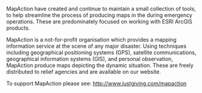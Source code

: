 MapAction have created and continue to maintain a small collection of tools, to help streamline the process of producing maps in the during emergency operations. These are predominately focused on working with ESRI ArcGIS products.

MapAction is a not-for-profit organisation which provides a mapping information service at the scene of any major disaster. Using techniques including geographical positioning systems (GPS), satellite communications, geographical information systems (GIS), and personal observation, MapAction produce maps depicting the dynamic situation. These are freely distributed to relief agencies and are available on our website.

To support MapAction please see: http://www.justgiving.com/mapaction